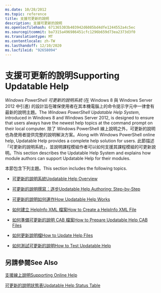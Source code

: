 ```yaml
---
ms.date: 10/28/2012
ms.topic: reference
title: 支援可更新的說明
description: 支援可更新的說明
ms.openlocfilehash: 671365303b403942d6085bd4dfe1244552a4c5ec
ms.sourcegitcommit: ba7315a496986451cfc1296b659d73ea2373d3f0
ms.translationtype: MT
ms.contentlocale: zh-TW
ms.lasthandoff: 12/10/2020
ms.locfileid: "92658094"
---
```

# <a name="supporting-updatable-help"></a><span data-ttu-id="ffff7-103">支援可更新的說明</span><span class="sxs-lookup"><span data-stu-id="ffff7-103">Supporting Updatable Help</span></span>

<span data-ttu-id="ffff7-104">*Windows PowerShell 可更新的說明系統* (在 Windows 8 與 Windows Server 2012 中引進) 的設計旨在確保使用者在其本機電腦上的命令提示字元中一律會有最新的說明主題。</span><span class="sxs-lookup"><span data-stu-id="ffff7-104">The *Windows PowerShell Updatable Help System*, introduced in Windows 8 and Windows Server 2012, is designed to ensure that users always have the newest help topics at the command prompt on their local computer.</span></span> <span data-ttu-id="ffff7-105">除了 Windows PowerShell 線上說明之外，可更新的說明也為使用者提供完整的說明解決方案。</span><span class="sxs-lookup"><span data-stu-id="ffff7-105">Along with Windows PowerShell online help, Updatable Help provides a complete help solution for users.</span></span> <span data-ttu-id="ffff7-106">此節描述「可更新的說明系統」，並說明課程模組作者可以如何支援其課程模組的可更新說明。</span><span class="sxs-lookup"><span data-stu-id="ffff7-106">This section describes the Updatable Help System and explains how module authors can support Updatable Help for their modules.</span></span>

<span data-ttu-id="ffff7-107">本節包含下列主題。</span><span class="sxs-lookup"><span data-stu-id="ffff7-107">This section includes the following topics.</span></span>

- [<span data-ttu-id="ffff7-108">可更新的說明系統</span><span class="sxs-lookup"><span data-stu-id="ffff7-108">Updatable Help Overview</span></span>](./updatable-help-overview.md)

- [<span data-ttu-id="ffff7-109">可更新的說明撰寫：逐步</span><span class="sxs-lookup"><span data-stu-id="ffff7-109">Updatable Help Authoring: Step-by-Step</span></span>](./updatable-help-authoring-step-by-step.md)

- [<span data-ttu-id="ffff7-110">可更新的說明如何運作</span><span class="sxs-lookup"><span data-stu-id="ffff7-110">How Updatable Help Works</span></span>](./how-updatable-help-works.md)

- [<span data-ttu-id="ffff7-111">如何建立 HelpInfo XML 檔案</span><span class="sxs-lookup"><span data-stu-id="ffff7-111">How to Create a HelpInfo XML File</span></span>](./how-to-create-a-helpinfo-xml-file.md)

- [<span data-ttu-id="ffff7-112">如何準備可更新的說明 CAB 檔案</span><span class="sxs-lookup"><span data-stu-id="ffff7-112">How to Prepare Updatable Help CAB Files</span></span>](./how-to-prepare-updatable-help-cab-files.md)

- [<span data-ttu-id="ffff7-113">如何更新說明檔</span><span class="sxs-lookup"><span data-stu-id="ffff7-113">How to Update Help Files</span></span>](./how-to-update-help-files.md)

- [<span data-ttu-id="ffff7-114">如何測試可更新的說明</span><span class="sxs-lookup"><span data-stu-id="ffff7-114">How to Test Updatable Help</span></span>](./how-to-test-updatable-help.md)

## <a name="see-also"></a><span data-ttu-id="ffff7-115">另請參閱</span><span class="sxs-lookup"><span data-stu-id="ffff7-115">See Also</span></span>

[<span data-ttu-id="ffff7-116">支援線上說明</span><span class="sxs-lookup"><span data-stu-id="ffff7-116">Supporting Online Help</span></span>](./supporting-online-help.md)

[<span data-ttu-id="ffff7-117">可更新的說明狀態表</span><span class="sxs-lookup"><span data-stu-id="ffff7-117">Updatable Help Status Table</span></span>](/windows/deployment/deploy-whats-new)
